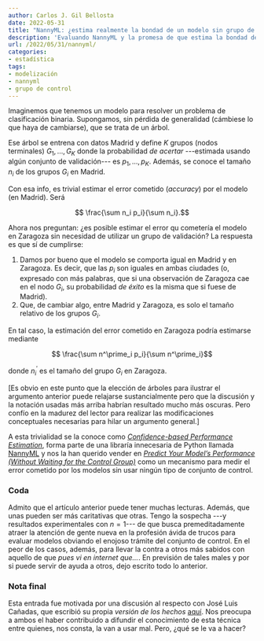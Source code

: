 ```yaml
---
author: Carlos J. Gil Bellosta
date: 2022-05-31
title: "NannyML: ¿estima realmente la bondad de un modelo sin grupo de control?"
description: 'Evaluando NannyML y la promesa de que estima la bondad de un modelo sin necesidad de un grupo de control'
url: /2022/05/31/nannyml/
categories:
- estadística
tags:
- modelización
- nannyml
- grupo de control
---
```


Imaginemos que tenemos un modelo para resolver un problema de clasificación binaria. Supongamos, sin pérdida de generalidad (cámbiese lo que haya de cambiarse), que se trata de un árbol.

Ese árbol se entrena con datos Madrid y define $K$ grupos (nodos terminales) $G_1, \dots, G_K$ donde la probabilidad _de acertar_ ---estimada usando algún conjunto de validación--- es $p_1, \dots, p_K$. Además, se conoce el tamaño $n_i$ de los grupos $G_i$ en Madrid.

Con esa info, es trivial estimar el error cometido (_accuracy_) por el modelo (en Madrid). Será

$$ \frac{\sum n_i p_i}{\sum n_i}.$$

Ahora nos preguntan: ¿es posible estimar el error qu cometería el modelo en Zaragoza sin necesidad de utilizar un grupo de validación? La respuesta es que sí de cumplirse:

1. Damos por bueno que el modelo se comporta igual en Madrid y en Zaragoza. Es decir, que las $p_i$ son iguales en ambas ciudades (o, expresado con más palabras, que si una observación de Zaragoza cae en el nodo $G_i$, su probabilidad _de éxito_ es la misma que si fuese de Madrid).
1. Que, de cambiar algo, entre Madrid y Zaragoza, es solo el tamaño relativo de los grupos $G_i$.

En tal caso, la estimación del error cometido en Zaragoza podría estimarse mediante

$$ \frac{\sum n^\prime_i p_i}{\sum n^\prime_i}$$

donde $n^\prime_i$ es el tamaño del grupo $G_i$ en Zaragoza.

[Es obvio en este punto que la elección de árboles para ilustrar el argumento anterior puede relajarse sustancialmente pero que la discusión y la notación usadas más arriba habrían resultado mucho más oscuras. Pero confío en la madurez del lector para realizar las modificaciones conceptuales necesarias para hilar un argumento general.]

A esta trivialidad se la conoce como
[_Confidence-based Performance Estimation_](https://nannyml.readthedocs.io/en/main/how_it_works/performance_estimation.html), forma parte de una libraría innecesaria de Python llamada
[NannyML](https://nannyml.readthedocs.io/en/main/index.html)
y nos la han querido vender en
[_Predict Your Model’s Performance (Without Waiting for the Control Group)_](https://towardsdatascience.com/predict-your-models-performance-without-waiting-for-the-control-group-3f5c9363a7da)
como un mecanismo para medir el error cometido por los modelos sin usar ningún tipo de conjunto de control.

### Coda

Admito que el artículo anterior puede tener muchas lecturas. Además, que unas pueden ser más caritativas que otras. Tengo la sospecha ---y resultados experimentales con $n = 1$--- de que busca premeditadamente atraer la atención de gente nueva en la profesión ávida de trucos para evaluar modelos obviando el enojoso trámite del conjunto de control. En el peor de los casos, además, para llevar la contra a otros más sabidos con aquello de que _pues vi en internet que..._. En previsión de tales males y por si puede servir de ayuda a otros, dejo escrito todo lo anterior.

### Nota final

Esta entrada fue motivada por una discusión al respecto con José Luis Cañadas, que escribió su propia _versión de los hechos_ [aquí](https://muestrear-no-es-pecado.netlify.app/2022/05/29/no-mentir-s/). Nos preocupa a ambos el haber contribuido a difundir el conocimiento de esta técnica entre quienes, nos consta, la van a usar mal. Pero, ¿qué se le va a hacer?